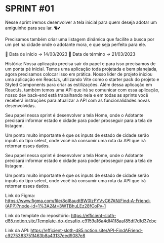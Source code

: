 # SPRINT #01

Nesse sprint iremos desenvolver a tela inicial para quem deseja adotar um amiguinho para seu lar. 🐈💕

Precisamos também criar uma listagem dinâmica que facilite a busca por um pet na cidade onde o adotante mora, e que seja perfeito para ele.

📆 Data de início -> 14/03/2023
📆 Data de término -> 21/03/2023

História: Nossa aplicação precisa sair do papel e para isso precisamos de um ponta pé inicial. Temos uma aplicação toda projetada e bem planejada, agora precisamos colocar isso em prática. Nosso líder de projeto iniciou uma aplicação em ReactJs, utilizando Vite como o starter pack do projeto e Styled Components para criar as estilizações. Além dessa aplicação em ReactJs, também temos uma API que irá se comunicar com essa aplicação, nosso dev back-end está trabalhando nela e em todas as sprints você receberá instruções para atualizar a API com as funcionalidades novas desenvolvidas.

Seu papel nessa sprint é desenvolver a tela Home, onde o Adotante precisará informar estado e cidade para poder prosseguir para a tela de listagem. 

Um ponto muito importante é que os inputs de estado de cidade serão inputs do tipo select, onde você irá consumir uma rota da API que irá retornar esses dados.

Seu papel nessa sprint é desenvolver a tela Home, onde o Adotante precisará informar estado e cidade para poder prosseguir para a tela de listagem. 

Um ponto muito importante é que os inputs de estado de cidade serão inputs do tipo select, onde você irá consumir uma rota da API que irá retornar esses dados.

Link do Figma: https://www.figma.com/file/8oI8audtBW0lzFYVvC67AN/Find-A-Friend-(APP)?node-id=1%3A2&t=3WTBhuLEz28fCoPv-1

Link do template do repositório: https://efficient-sloth-d85.notion.site/Template-do-desafio-e9159a16a4df41f8aaf85df7dfd37ebe

Link da API: https://efficient-sloth-d85.notion.site/API-FindAFriend-c9275383751f463b8a43137eed9087e8 

